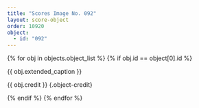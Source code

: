 ```yaml
---
title: "Scores Image No. 092"
layout: score-object
order: 10920
object:
  - id: "092"
---
```


{% for obj in objects.object_list %}
{% if obj.id == object[0].id %}

{{ obj.extended_caption }}

{{ obj.credit }} {.object-credit}

{% endif %}
{% endfor %}
